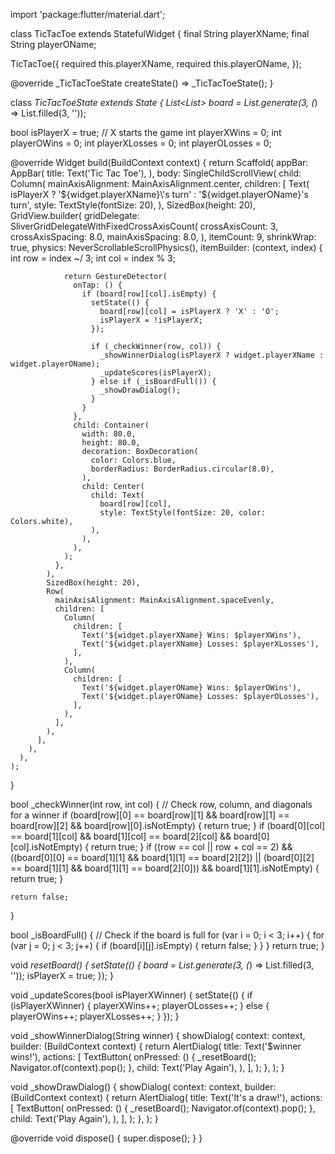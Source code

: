 import 'package:flutter/material.dart';

class TicTacToe extends StatefulWidget {
final String playerXName;
final String playerOName;

TicTacToe({
required this.playerXName,
required this.playerOName,
});

@override
_TicTacToeState createState() => _TicTacToeState();
}

class _TicTacToeState extends State<TicTacToe> {
List<List<String>> board = List.generate(3, (_) => List.filled(3, ''));

bool isPlayerX = true; // X starts the game
int playerXWins = 0;
int playerOWins = 0;
int playerXLosses = 0;
int playerOLosses = 0;

@override
Widget build(BuildContext context) {
return Scaffold(
appBar: AppBar(
title: Text('Tic Tac Toe'),
),
body: SingleChildScrollView(
child: Column(
mainAxisAlignment: MainAxisAlignment.center,
children: [
Text(
isPlayerX ? '${widget.playerXName}\'s turn' : '${widget.playerOName}\'s turn',
style: TextStyle(fontSize: 20),
),
SizedBox(height: 20),
GridView.builder(
gridDelegate: SliverGridDelegateWithFixedCrossAxisCount(
crossAxisCount: 3,
crossAxisSpacing: 8.0,
mainAxisSpacing: 8.0,
),
itemCount: 9,
shrinkWrap: true,
physics: NeverScrollableScrollPhysics(),
itemBuilder: (context, index) {
int row = index ~/ 3;
int col = index % 3;

                return GestureDetector(
                  onTap: () {
                    if (board[row][col].isEmpty) {
                      setState(() {
                        board[row][col] = isPlayerX ? 'X' : 'O';
                        isPlayerX = !isPlayerX;
                      });

                      if (_checkWinner(row, col)) {
                        _showWinnerDialog(isPlayerX ? widget.playerXName : widget.playerOName);
                        _updateScores(isPlayerX);
                      } else if (_isBoardFull()) {
                        _showDrawDialog();
                      }
                    }
                  },
                  child: Container(
                    width: 80.0,
                    height: 80.0,
                    decoration: BoxDecoration(
                      color: Colors.blue,
                      borderRadius: BorderRadius.circular(8.0),
                    ),
                    child: Center(
                      child: Text(
                        board[row][col],
                        style: TextStyle(fontSize: 20, color: Colors.white),
                      ),
                    ),
                  ),
                );
              },
            ),
            SizedBox(height: 20),
            Row(
              mainAxisAlignment: MainAxisAlignment.spaceEvenly,
              children: [
                Column(
                  children: [
                    Text('${widget.playerXName} Wins: $playerXWins'),
                    Text('${widget.playerXName} Losses: $playerXLosses'),
                  ],
                ),
                Column(
                  children: [
                    Text('${widget.playerOName} Wins: $playerOWins'),
                    Text('${widget.playerOName} Losses: $playerOLosses'),
                  ],
                ),
              ],
            ),
          ],
        ),
      ),
    );
}

bool _checkWinner(int row, int col) {
// Check row, column, and diagonals for a winner
if (board[row][0] == board[row][1] && board[row][1] == board[row][2] && board[row][0].isNotEmpty) {
return true;
}
if (board[0][col] == board[1][col] && board[1][col] == board[2][col] && board[0][col].isNotEmpty) {
return true;
}
if ((row == col || row + col == 2) &&
((board[0][0] == board[1][1] && board[1][1] == board[2][2]) ||
(board[0][2] == board[1][1] && board[1][1] == board[2][0])) &&
board[1][1].isNotEmpty) {
return true;
}

    return false;
}

bool _isBoardFull() {
// Check if the board is full
for (var i = 0; i < 3; i++) {
for (var j = 0; j < 3; j++) {
if (board[i][j].isEmpty) {
return false;
}
}
}
return true;
}

void _resetBoard() {
setState(() {
board = List.generate(3, (_) => List.filled(3, ''));
isPlayerX = true;
});
}

void _updateScores(bool isPlayerXWinner) {
setState(() {
if (isPlayerXWinner) {
playerXWins++;
playerOLosses++;
} else {
playerOWins++;
playerXLosses++;
}
});
}

void _showWinnerDialog(String winner) {
showDialog(
context: context,
builder: (BuildContext context) {
return AlertDialog(
title: Text('$winner wins!'),
actions: [
TextButton(
onPressed: () {
_resetBoard();
Navigator.of(context).pop();
},
child: Text('Play Again'),
),
],
);
},
);
}

void _showDrawDialog() {
showDialog(
context: context,
builder: (BuildContext context) {
return AlertDialog(
title: Text('It\'s a draw!'),
actions: [
TextButton(
onPressed: () {
_resetBoard();
Navigator.of(context).pop();
},
child: Text('Play Again'),
),
],
);
},
);
}

@override
void dispose() {
super.dispose();
}
}
